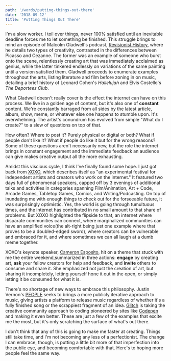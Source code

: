 ```yaml
---
path: '/words/putting-things-out-there'
date: '2018-09-12'
title: 'Putting Things Out There'
---
```


I'm a slow worker. I toil over things, never 100% satisfied until an inevitable deadline forces me to let something be finished. This struggle brings to mind an episode of Malcolm Gladwell's podcast, [Revisionist History](http://revisionisthistory.com/episodes/07-hallelujah), where he details two types of creativity, contrasted in the differences between Picasso and Cezanne. The former was an example of someone who burst onto the scene, relentlessly creating art that was immediately acclaimed as genius, while the latter tinkered endlessly on variations of the same painting until a version satisfied them. Gladwell proceeds to enumerate examples throughout the arts, listing literature and film before zoning in on music, detailing a brief history of Leonard Cohen's _Hallelujah_ and Elvis Costello's _The Deportees Club_.

What Gladwell doesn't really cover is the effect the internet can have on this process. We live in a golden age of content, but it's also one of **constant** content. We're constantly barraged from all sides by the latest article, album, show, meme, or whatever else one happens to stumble upon. It's overwhelming. The artist's conundrum has evolved from simple "What do I create?" to a slew of questions on top of that.

How often? Where to post it? Purely physical or digital or both? What if people don't like it? What if people do like it but for the wrong reasons? Some of these questions aren't necessarily new, but the role the internet brings in constant engagement and the immediate feedback an audience can give makes creative output all the more exhausting.

Amidst this viscious cycle, I think I've finally found some hope. I just got back from [XOXO](https://2018.xoxofest.com/), which describes itself as "an experimental festival for independent artists and creators who work on the internet." It featured two days full of phenomenal speakers, capped off by 3 evenings of additional talks and activities in categories spanning Film/Animation, Art + Code, Arcade Games, Tabletop Games, Comics, and Writing/Podcasting. On top of inundating me with enough things to check out for the forseeable future, it was surprisingly optimistic. Yes, the world is going through tumultuous times, and the internet has contributed in no small amount to that share of problems. But XOXO highlighted the flipside to that, an internet where disparate communities can connect, where marginalized communities can have an amplified voice(the alt-right being just one example where that proves to be a doubled-edged sword), where creators can be vulnerable and embraced for it, and where sometimes we can all laugh at a dumb meme together.

XOXO's keynote speaker, [Cameron Esposito](https://www.cameronesposito.com/), hit on a theme that stuck with me the entire weekend,summarized in three actions: **engage** by creating art, **ask** your fellow creators for help and feedback, and **invite** others to consume and share it. She emphasized not just the creation of art, but sharing it incompletely, letting yourself hone it out in the open, or simply letting it be consumed for what it is.

There's no shortage of new ways to embrace this philosophy. Justin Vernon's [PEOPLE](https://www.p-e-o-p-l-e.com/) seeks to brings a more publicly iterative approach to music, giving artists a platform to release music regardless of whether it's a fully finished song or the scrappiest fragment of an idea. [Glitch](https://glitch.com/) is taking the creative community approach to coding pioneered by sites like [Codepen](https://codepen.io/) and making it even better. These are just a few of the examples that excite me the most, but it's only scratching the surface of what's out there.

I don't think that any of this is going to make me faster at creating. Things still take time, and I'm not becoming any less of a perfectionist. The change I can embrace, though, is putting a little bit more of that imperfection into the public eye, and becoming comfortable with that. Here's to hoping more people feel the same way.
